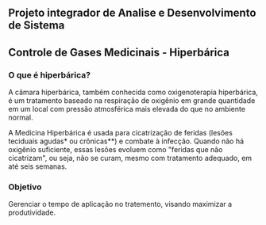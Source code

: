 ## Projeto integrador de Analise e Desenvolvimento de Sistema
## Controle de Gases Medicinais - Hiperbárica

### O que é hiperbárica?
<p> A câmara hiperbárica, também conhecida como oxigenoterapia hiperbárica, é um tratamento baseado na respiração de oxigênio em grande quantidade em um local com pressão atmosférica mais elevada do que no ambiente normal.</p>
<p> A Medicina Hiperbárica é usada para cicatrização de feridas (lesões teciduais agudas* ou crônicas**) e combate à infecção. Quando não há oxigênio suficiente, essas lesões evoluem como "feridas que não cicatrizam", ou seja, não se curam, mesmo com tratamento adequado, em até seis semanas.</p>

### Objetivo
<p> Gerenciar o tempo de aplicação no tratemento, visando maximizar a produtividade. </p>
